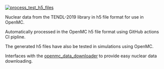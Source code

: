 [![process_test_h5_files](https://github.com/openmc-data-storage/TENDL-2019/actions/workflows/process_test_nuc_data.yml/badge.svg)](https://github.com/openmc-data-storage/TENDL-2019/actions/workflows/process_test_nuc_data.yml)

Nuclear data from the TENDL-2019 library in h5 file format for use in OpenMC.

Automatically processed in the OpenMC h5 file format using GitHub actions CI pipline.

The generated h5 files have also be tested in simulations using OpenMC.

Interfaces with the [openmc_data_downloader](https://github.com/openmc-data-storage/openmc_data_downloader) to provide easy nuclear data downloading.
